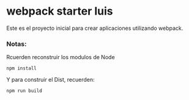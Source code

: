 # webpack starter luis

Este es el proyecto inicial para crear aplicaciones utilizando webpack.

### Notas:
Rcuerden reconstruir los modulos de Node
```
npm install
```

Y para construir el Dist, recuerden:
```
npm run build
```


